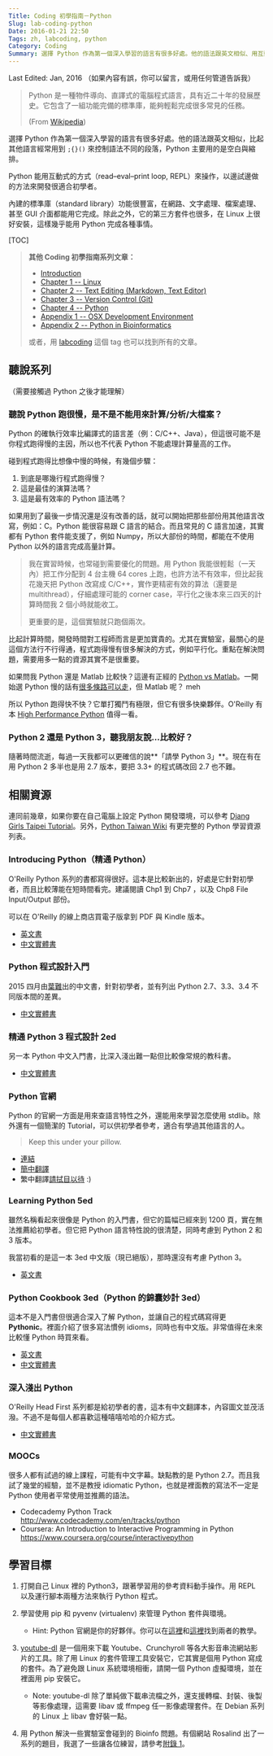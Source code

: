 ```yaml
---
Title: Coding 初學指南－Python
Slug: lab-coding-python
Date: 2016-01-21 22:50
Tags: zh, labcoding, python
Category: Coding
Summary: 選擇 Python 作為第一個深入學習的語言有很多好處。他的語法跟英文相似、用互動式的方式來操作，方便以邊試邊學、內建的標準函式庫功能豐富、第三方套件，幾乎能用 Python 完成各種事情。
---
```


Last Edited: Jan, 2016 （如果內容有誤，你可以留言，或用任何管道告訴我）

> Python 是一種物件導向、直譯式的電腦程式語言，具有近二十年的發展歷史。它包含了一組功能完備的標準庫，能夠輕鬆完成很多常見的任務。
>
> (From [Wikipedia](https://zh.wikipedia.org/wiki/Python))

選擇 Python 作為第一個深入學習的語言有很多好處。他的語法跟英文相似，比起其他語言經常用到 `;{}()` 來控制語法不同的段落，Python 主要用的是空白與縮排。

Python 能用互動式的方式（read–eval–print loop, REPL）來操作，以邊試邊做的方法來開發很適合初學者。

內建的標準庫（standard library）功能很豐富，在網路、文字處理、檔案處理、甚至 GUI 介面都能用它完成。除此之外，它的第三方套件也很多，在 Linux 上很好安裝，這樣幾乎能用 Python 完成各種事情。

[TOC]

> **其他 Coding 初學指南系列文章：**
>
> - [Introduction][intro]
> - [Chapter 1 -- Linux][chp1-linux]
> - [Chapter 2 -- Text Editing (Markdown, Text Editor)][chp2-text-editing]
> - [Chapter 3 -- Version Control (Git)][chp3-git]
> - [Chapter 4 -- Python][chp4-python]
> - [Appendix 1 -- OSX Development Environment][apx0-osx]
> - [Appendix 2 -- Python in Bioinformatics][apx1-bioinfo]
>
> 或者，用 [labcoding](/tag/labcoding.html) 這個 tag 也可以找到所有的文章。

[intro]: {filename}0121_lab_coding_intro.md
[chp1-linux]: {filename}0121_lab_coding_linux.md
[chp2-text-editing]: {filename}0121_lab_coding_text_editing.md
[chp3-git]: {filename}0121_lab_coding_version_control.md
[chp4-python]: {filename}0121_lab_coding_python.md
[apx0-osx]: {filename}0121_lab_coding_a_osx_env.md
[apx1-bioinfo]: {filename}0121_lab_coding_a_bioinfo_python.md



## 聽說系列

（需要接觸過 Python 之後才能理解）

### 聽說 Python 跑很慢，是不是不能用來計算/分析/大檔案？

Python 的確執行效率比編譯式的語言差（例：C/C++、Java），但這很可能不是你程式跑得慢的主因，所以也不代表 Python 不能處理計算量高的工作。

碰到程式跑得比想像中慢的時候，有幾個步驟：

1. 到底是哪幾行程式跑得慢？
2. 這是最佳的演算法嗎？
3. 這是最有效率的 Python 語法嗎？

如果用到了最後一步情況還是沒有改善的話，就可以開始把那些部份用其他語言改寫，例如：C。Python 能很容易跟 C 語言的結合。而且常見的 C 語言加速，其實都有 Python 套件能支援了，例如 Numpy，所以大部份的時間，都能在不使用 Python 以外的語言完成高量計算。

> 我在實習時候，也常碰到需要優化的問題。用 Python 我能很輕鬆（一天內）把工作分配到 4 台主機 64 cores 上跑，也許方法不有效率，但比起我花幾天把 Python 改寫成 C/C++，實作更精密有效的算法（還要是 multithread），仔細處理可能的 corner case，平行化之後本來三四天的計算時間我 2 個小時就能收工。
>
> 更重要的是，這個實驗就只跑個兩次。

比起計算時間，開發時間對工程師而言是更加寶貴的。尤其在實驗室，最關心的是這個方法行不行得通，程式跑得慢有很多解決的方式，例如平行化。重點在解決問題，需要用多一點的資源其實不是很重要。

如果問我 Python 還是 Matlab 比較快？這邊有正經的 [Python vs Matlab](http://www.pyzo.org/python_vs_matlab.html)。一開始選 Python 慢的話有[很多條路可以走][python-speed-comp]，但 Matlab 呢？ meh

所以 Python 跑得快不快？它單打獨鬥有極限，但它有很多快樂夥伴。O'Reilly 有本 [High Performance Python][book-high-python] 值得一看。

[python-speed-comp]: http://wiki.scipy.org/PerformancePython
[book-high-python]: http://shop.oreilly.com/product/0636920028963.do

### Python 2 還是 Python 3，聽我朋友說…比較好？

隨著時間流逝，每過一天我都可以更確信的說**「請學 Python 3」**。現在有在用 Python 2 多半也是用 2.7 版本，要把 3.3+ 的程式碼改回 2.7 也不難。



## 相關資源

連同前幾章，如果你要在自己電腦上設定 Python 開發環境，可以參考 [Djang Girls Taipei Tutorial](http://djangogirlstaipei.herokuapp.com/tutorials/)。另外，[Python Taiwan Wiki](http://wiki.python.org.tw/Python/%E7%AC%AC%E4%B8%80%E6%AC%A1%E7%94%A8%E5%B0%B1%E4%B8%8A%E6%89%8B) 有更完整的 Python 學習資源列表。

### Introducing Python（精通 Python）

O'Reilly Python 系列的書都寫得很好。這本是比較新出的，好處是它針對初學者，而且比較薄能在短時間看完。建議閱讀 Chp1 到 Chp7 ，以及 Chp8 File Input/Output 部份。

可以在 O'Reilly 的線上商店買電子版拿到 PDF 與 Kindle 版本。

- [英文書](http://shop.oreilly.com/product/0636920028659.do)
- [中文實體書](http://www.tenlong.com.tw/items/9863477311?item_id=1007464)

### Python 程式設計入門

2015 四月由[葉難](http://yehnan.blogspot.tw/2015/03/python_30.html)出的中文書，針對初學者，並有列出 Python 2.7、3.3、3.4 不同版本間的差異。

- [中文實體書](http://www.tenlong.com.tw/items/9864340050)

### 精通 Python 3 程式設計 2ed

另一本 Python 中文入門書，比深入淺出難一點但比較像常規的教科書。

- [中文實體書](http://www.tenlong.com.tw/items/9862760702)

### Python 官網

Python 的官網一方面是用來查語言特性之外，還能用來學習怎麼使用 stdlib。除外還有一個簡潔的 Tutorial，可以供初學者參考，適合有學過其他語言的人。

> Keep this under your pillow.

- [連結](https://docs.python.org/3/)
- [簡中翻譯](http://www.pythondoc.com/)
- 繁中翻譯[請拭目以待](https://github.com/python-doc-tw/python-doc-tw) :)

### Learning Python 5ed

雖然名稱看起來很像是 Python 的入門書，但它的篇幅已經來到 1200 頁，實在無法推薦給初學者。但它把 Python 語言特性說的很清楚，同時考慮到 Python 2 和 3 版本。

我當初看的是這一本 3ed 中文版（現已絕版），那時還沒有考慮 Python 3。

- [英文書](http://shop.oreilly.com/product/0636920028154.do)

### Python Cookbook 3ed（Python 的錦囊妙計 3ed）
這本不是入門書但很適合深入了解 Python，並讓自己的程式碼寫得更 **Pythonic**。裡面介紹了很多寫法慣例 idioms，同時也有中文版。非常值得在未來比較懂 Python 時買來看。

- [英文書](http://shop.oreilly.com/product/0636920027072.do)
- [中文實體書](http://www.tenlong.com.tw/items/9863470686)

### 深入淺出 Python
O'Reilly Head First 系列都是給初學者的書，這本有中文翻譯本，內容圖文並茂活潑。不過不是每個人都喜歡這種嘻嘻哈哈的介紹方式。

- [中文實體書](http://www.tenlong.com.tw/items/9862763485)

### MOOCs
很多人都有試過的線上課程，可能有中文字幕。缺點教的是 Python 2.7。而且我試了幾堂的經驗，並不是教授 idiomatic Python，也就是裡面教的寫法不一定是 Python 使用者平常使用並推薦的語法。

- Codecademy Python Track <http://www.codecademy.com/en/tracks/python>
- Coursera: An Introduction to Interactive Programming in Python <https://www.coursera.org/course/interactivepython>


## 學習目標

1. 打開自己 Linux 裡的 Python3，跟著學習用的參考資料動手操作。用 REPL 以及運行腳本兩種方法來執行 Python 程式。
2. 學習使用 pip 和 pyvenv (virtualenv) 來管理 Python 套件與環境。
    - Hint: Python 官網是你的好夥伴。你可以在[這裡][pydoc-pip]和[這裡][pydoc-pyvenv]找到兩者的教學。

3. [youtube-dl] 是一個用來下載 Youtube、Crunchyroll 等各大影音串流網站影片的工具。除了用 Linux 的套件管理工具安裝它，它其實是個用 Python 寫成的套件。為了避免跟 Linux 系統環境相衝，請開一個 Python 虛擬環境，並在裡面用 pip 安裝它。
    - Note: youtube-dl 除了單純做下載串流檔之外，還支援轉檔、封裝、後製等影像處理，這需要 libav 或 ffmpeg 任一影像處理套件。在 Debian 系列的 Linux 上 libav 會好裝一點。

4. 用 Python 解決一些實驗室會碰到的 Bioinfo 問題。有個網站 Rosalind 出了一系列的題目，我選了一些讓各位練習，請參考[附錄 1][apx1-bioinfo]。

[pydoc-pip]: https://docs.python.org/3/installing/
[pydoc-pyvenv]: https://docs.python.org/3/using/scripts.html#scripts-pyvenv
[youtube-dl]: http://rg3.github.io/youtube-dl/
[apx1-bioinfo]: #file-a1_python_bioinfo-md
